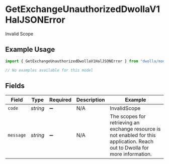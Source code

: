 # GetExchangeUnauthorizedDwollaV1HalJSONError

Invalid Scope

## Example Usage

```typescript
import { GetExchangeUnauthorizedDwollaV1HalJSONError } from "dwolla/models/errors";

// No examples available for this model
```

## Fields

| Field                                                                                                                         | Type                                                                                                                          | Required                                                                                                                      | Description                                                                                                                   | Example                                                                                                                       |
| ----------------------------------------------------------------------------------------------------------------------------- | ----------------------------------------------------------------------------------------------------------------------------- | ----------------------------------------------------------------------------------------------------------------------------- | ----------------------------------------------------------------------------------------------------------------------------- | ----------------------------------------------------------------------------------------------------------------------------- |
| `code`                                                                                                                        | *string*                                                                                                                      | :heavy_minus_sign:                                                                                                            | N/A                                                                                                                           | InvalidScope                                                                                                                  |
| `message`                                                                                                                     | *string*                                                                                                                      | :heavy_minus_sign:                                                                                                            | N/A                                                                                                                           | The scopes for retrieving an exchange resource is not enabled for this application. Reach out to Dwolla for more information. |